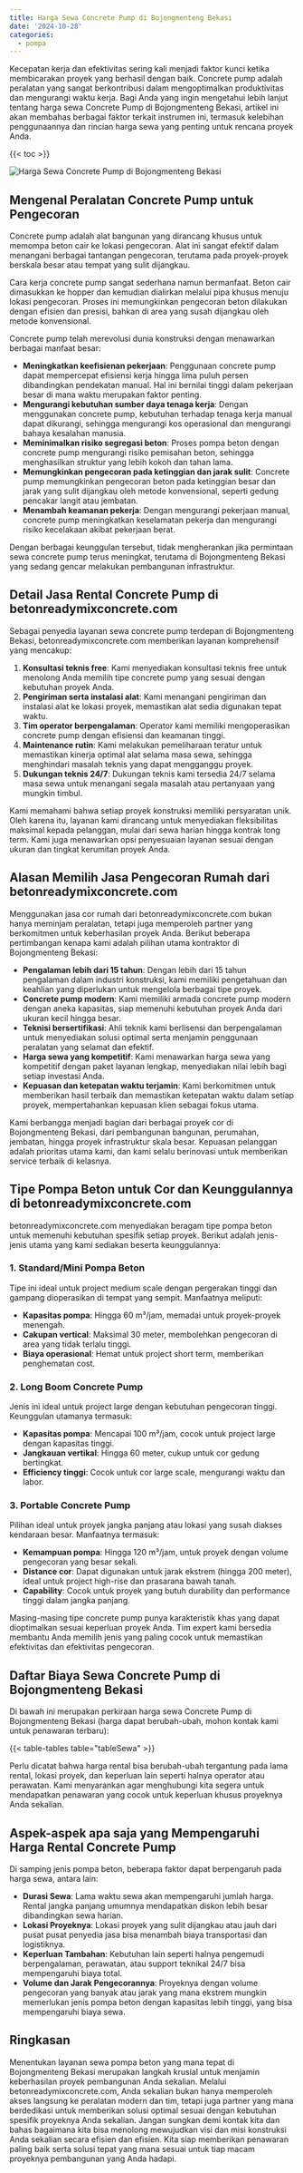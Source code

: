 ```yaml
---
title: Harga Sewa Concrete Pump di Bojongmenteng Bekasi
date: '2024-10-28'
categories:
  - pompa
---
```


Kecepatan kerja dan efektivitas sering kali menjadi faktor kunci ketika membicarakan proyek yang berhasil dengan baik. Concrete pump adalah peralatan yang sangat berkontribusi dalam mengoptimalkan produktivitas dan mengurangi waktu kerja. Bagi Anda yang ingin mengetahui lebih lanjut tentang harga sewa Concrete Pump di Bojongmenteng Bekasi, artikel ini akan membahas berbagai faktor terkait instrumen ini, termasuk kelebihan penggunaannya dan rincian harga sewa yang penting untuk rencana proyek Anda.

{{< toc >}}

![Harga Sewa Concrete Pump di Bojongmenteng Bekasi](https://betoncor8.github.io/pump/concrete-pump%20(4).png)

## Mengenal Peralatan Concrete Pump untuk Pengecoran

Concrete pump adalah alat bangunan yang dirancang khusus untuk memompa beton cair ke lokasi pengecoran. Alat ini sangat efektif dalam menangani berbagai tantangan pengecoran, terutama pada proyek-proyek berskala besar atau tempat yang sulit dijangkau.

Cara kerja concrete pump sangat sederhana namun bermanfaat. Beton cair dimasukkan ke hopper dan kemudian dialirkan melalui pipa khusus menuju lokasi pengecoran. Proses ini memungkinkan pengecoran beton dilakukan dengan efisien dan presisi, bahkan di area yang susah dijangkau oleh metode konvensional.

Concrete pump telah merevolusi dunia konstruksi dengan menawarkan berbagai manfaat besar:

- **Meningkatkan keefisienan pekerjaan**: Penggunaan concrete pump dapat mempercepat efisiensi kerja hingga lima puluh persen dibandingkan pendekatan manual. Hal ini bernilai tinggi dalam pekerjaan besar di mana waktu merupakan faktor penting.
- **Mengurangi kebutuhan sumber daya tenaga kerja**: Dengan menggunakan concrete pump, kebutuhan terhadap tenaga kerja manual dapat dikurangi, sehingga mengurangi kos operasional dan mengurangi bahaya kesalahan manusia.
- **Meminimalkan risiko segregasi beton**: Proses pompa beton dengan concrete pump mengurangi risiko pemisahan beton, sehingga menghasilkan struktur yang lebih kokoh dan tahan lama.
- **Memungkinkan pengecoran pada ketinggian dan jarak sulit**: Concrete pump memungkinkan pengecoran beton pada ketinggian besar dan jarak yang sulit dijangkau oleh metode konvensional, seperti gedung pencakar langit atau jembatan.
- **Menambah keamanan pekerja**: Dengan mengurangi pekerjaan manual, concrete pump meningkatkan keselamatan pekerja dan mengurangi risiko kecelakaan akibat pekerjaan berat.

Dengan berbagai keunggulan tersebut, tidak mengherankan jika permintaan sewa concrete pump terus meningkat, terutama di Bojongmenteng Bekasi yang sedang gencar melakukan pembangunan infrastruktur.

## Detail Jasa Rental Concrete Pump di betonreadymixconcrete.com

Sebagai penyedia layanan sewa concrete pump terdepan di Bojongmenteng Bekasi, betonreadymixconcrete.com memberikan layanan komprehensif yang mencakup:

1. **Konsultasi teknis free**: Kami menyediakan konsultasi teknis free untuk menolong Anda memilih tipe concrete pump yang sesuai dengan kebutuhan proyek Anda.
2. **Pengiriman serta instalasi alat**: Kami menangani pengiriman dan instalasi alat ke lokasi proyek, memastikan alat sedia digunakan tepat waktu.
3. **Tim operator berpengalaman**: Operator kami memiliki mengoperasikan concrete pump dengan efisiensi dan keamanan tinggi.
4. **Maintenance rutin**: Kami melakukan pemeliharaan teratur untuk memastikan kinerja optimal alat selama masa sewa, sehingga menghindari masalah teknis yang dapat mengganggu proyek.
5. **Dukungan teknis 24/7**: Dukungan teknis kami tersedia 24/7 selama masa sewa untuk menangani segala masalah atau pertanyaan yang mungkin timbul.

Kami memahami bahwa setiap proyek konstruksi memiliki persyaratan unik. Oleh karena itu, layanan kami dirancang untuk menyediakan fleksibilitas maksimal kepada pelanggan, mulai dari sewa harian hingga kontrak long term. Kami juga menawarkan opsi penyesuaian layanan sesuai dengan ukuran dan tingkat kerumitan proyek Anda.

## Alasan Memilih Jasa Pengecoran Rumah dari betonreadymixconcrete.com

Menggunakan jasa cor rumah dari betonreadymixconcrete.com bukan hanya meminjam peralatan, tetapi juga memperoleh partner yang berkomitmen untuk keberhasilan proyek Anda. Berikut beberapa pertimbangan kenapa kami adalah pilihan utama kontraktor di Bojongmenteng Bekasi:

- **Pengalaman lebih dari 15 tahun**: Dengan lebih dari 15 tahun pengalaman dalam industri konstruksi, kami memiliki pengetahuan dan keahlian yang diperlukan untuk mengelola berbagai tipe proyek.
- **Concrete pump modern**: Kami memiliki armada concrete pump modern dengan aneka kapasitas, siap memenuhi kebutuhan proyek Anda dari ukuran kecil hingga besar.
- **Teknisi bersertifikasi**: Ahli teknik kami berlisensi dan berpengalaman untuk menyediakan solusi optimal serta menjamin penggunaan peralatan yang selamat dan efektif.
- **Harga sewa yang kompetitif**: Kami menawarkan harga sewa yang kompetitif dengan paket layanan lengkap, menyediakan nilai lebih bagi setiap investasi Anda.
- **Kepuasan dan ketepatan waktu terjamin**: Kami berkomitmen untuk memberikan hasil terbaik dan memastikan ketepatan waktu dalam setiap proyek, mempertahankan kepuasan klien sebagai fokus utama.

Kami berbangga menjadi bagian dari berbagai proyek cor di Bojongmenteng Bekasi, dari pembangunan bangunan, perumahan, jembatan, hingga proyek infrastruktur skala besar. Kepuasan pelanggan adalah prioritas utama kami, dan kami selalu berinovasi untuk memberikan service terbaik di kelasnya.

## Tipe Pompa Beton untuk Cor dan Keunggulannya di betonreadymixconcrete.com

betonreadymixconcrete.com menyediakan beragam tipe pompa beton untuk memenuhi kebutuhan spesifik setiap proyek. Berikut adalah jenis-jenis utama yang kami sediakan beserta keunggulannya:

### 1\. Standard/Mini Pompa Beton

Tipe ini ideal untuk project medium scale dengan pergerakan tinggi dan gampang dioperasikan di tempat yang sempit. Manfaatnya meliputi:

- **Kapasitas pompa**: Hingga 60 m³/jam, memadai untuk proyek-proyek menengah.
- **Cakupan vertical**: Maksimal 30 meter, membolehkan pengecoran di area yang tidak terlalu tinggi.
- **Biaya operasional**: Hemat untuk project short term, memberikan penghematan cost.

### 2\. Long Boom Concrete Pump

Jenis ini ideal untuk project large dengan kebutuhan pengecoran tinggi. Keunggulan utamanya termasuk:

- **Kapasitas pompa**: Mencapai 100 m³/jam, cocok untuk project large dengan kapasitas tinggi.
- **Jangkauan vertikal**: Hingga 60 meter, cukup untuk cor gedung bertingkat.
- **Efficiency tinggi**: Cocok untuk cor large scale, mengurangi waktu dan labor.

### 3\. Portable Concrete Pump

Pilihan ideal untuk proyek jangka panjang atau lokasi yang susah diakses kendaraan besar. Manfaatnya termasuk:

- **Kemampuan pompa**: Hingga 120 m³/jam, untuk proyek dengan volume pengecoran yang besar sekali.
- **Distance cor**: Dapat digunakan untuk jarak ekstrem (hingga 200 meter), ideal untuk project high-rise dan prasarana bawah tanah.
- **Capability**: Cocok untuk proyek yang butuh durability dan performance tinggi dalam jangka panjang.

Masing-masing tipe concrete pump punya karakteristik khas yang dapat dioptimalkan sesuai keperluan proyek Anda. Tim expert kami bersedia membantu Anda memilih jenis yang paling cocok untuk memastikan efektivitas dan efektivitas pengecoran.

## Daftar Biaya Sewa Concrete Pump di Bojongmenteng Bekasi

Di bawah ini merupakan perkiraan harga sewa Concrete Pump di Bojongmenteng Bekasi (harga dapat berubah-ubah, mohon kontak kami untuk penawaran terbaru):

{{< table-tables table="tableSewa" >}}

Perlu dicatat bahwa harga rental bisa berubah-ubah tergantung pada lama rental, lokasi proyek, dan keperluan lain seperti halnya operator atau perawatan. Kami menyarankan agar menghubungi kita segera untuk mendapatkan penawaran yang cocok untuk keperluan khusus proyeknya Anda sekalian.

## Aspek-aspek apa saja yang Mempengaruhi Harga Rental Concrete Pump

Di samping jenis pompa beton, beberapa faktor dapat berpengaruh pada harga sewa, antara lain:

- **Durasi Sewa**: Lama waktu sewa akan mempengaruhi jumlah harga. Rental jangka panjang umumnya mendapatkan diskon lebih besar dibandingkan sewa harian.
- **Lokasi Proyeknya**: Lokasi proyek yang sulit dijangkau atau jauh dari pusat pusat penyedia jasa bisa menambah biaya transportasi dan logistiknya.
- **Keperluan Tambahan**: Kebutuhan lain seperti halnya pengemudi berpengalaman, perawatan, atau support teknikal 24/7 bisa mempengaruhi biaya total.
- **Volume dan Jarak Pengecorannya**: Proyeknya dengan volume pengecoran yang banyak atau jarak yang mana ekstrem mungkin memerlukan jenis pompa beton dengan kapasitas lebih tinggi, yang bisa mempengaruhi biaya sewa.

## Ringkasan

Menentukan layanan sewa pompa beton yang mana tepat di Bojongmenteng Bekasi merupakan langkah krusial untuk menjamin keberhasilan proyek pembangunan Anda sekalian. Melalui betonreadymixconcrete.com, Anda sekalian bukan hanya memperoleh akses langsung ke peralatan modern dan tim, tetapi juga partner yang mana berdedikasi untuk memberikan solusi optimal sesuai dengan kebutuhan spesifik proyeknya Anda sekalian. Jangan sungkan demi kontak kita dan bahas bagaimana kita bisa menolong mewujudkan visi dan misi konstruksi Anda sekalian secara efisien dan efisien. Kita siap memberikan penawaran paling baik serta solusi tepat yang mana sesuai untuk tiap macam proyeknya pembangunan yang Anda hadapi.
